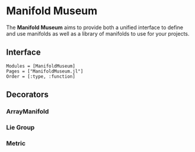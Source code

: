 # Manifold Museum

The __Manifold Museum__ aims to provide both a unified interface to define and
use manifolds as well as a library of manifolds to use for your projects.

## Interface

```@autodocs
Modules = [ManifoldMuseum]
Pages = ["ManifoldMuseum.jl"]
Order = [:type, :function]
```

## Decorators

### ArrayManifold

### Lie Group

### Metric